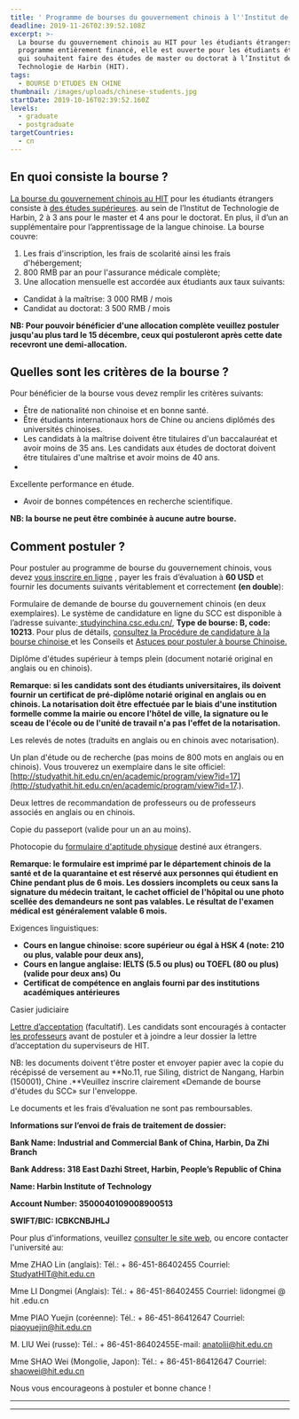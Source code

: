 ```yaml
---
title: ' Programme de bourses du gouvernement chinois à l''Institut de technologie de Harbin'
deadline: 2019-11-26T02:39:52.108Z
excerpt: >-
  La bourse du gouvernement chinois au HIT pour les étudiants étrangers est un
  programme entièrement financé, elle est ouverte pour les étudiants étrangers
  qui souhaitent faire des études de master ou doctorat à l’Institut de
  Technologie de Harbin (HIT).
tags:
  - BOURSE D'ETUDES EN CHINE
thumbnail: /images/uploads/chinese-students.jpg
startDate: 2019-10-16T02:39:52.160Z
levels:
  - graduate
  - postgraduate
targetCountries:
  - cn
---
```

## En quoi consiste la bourse ?

[La bourse du gouvernement chinois au HIT](http://studyathit.hit.edu.cn/en/academic/program/view?id=17) pour les étudiants étrangers consiste à [des études supérieures](http://studyathit.hit.edu.cn/upload/attachment/PhD%20&%20Master's%20Programs.docx). au sein de l’Institut de Technologie de Harbin, 2 à 3 ans pour le master et 4 ans pour le doctorat. En plus, il  d’un an supplémentaire pour l’apprentissage de la langue chinoise. La bourse couvre: 

1. Les frais d'inscription, les frais de scolarité ainsi les frais d'hébergement;
2. 800 RMB par an pour l'assurance médicale complète;
3. Une allocation mensuelle est accordée aux étudiants aux taux suivants:

* Candidat à la maîtrise: 3 000 RMB / mois
* Candidat au doctorat: 3 500 RMB / mois

**NB: Pour pouvoir bénéficier d'une allocation complète veuillez postuler jusqu'au plus tard le 15 décembre, ceux qui postuleront après cette date recevront une demi-allocation.**

## Quelles sont les critères de la bourse ?

Pour bénéficier de la bourse vous devez remplir les critères suivants:

* Être de nationalité non chinoise et en bonne santé.
* Être étudiants internationaux hors de Chine ou anciens diplômés des universités chinoises.
* Les candidats à la maîtrise doivent être titulaires d'un baccalauréat et avoir moins de 35 ans. Les candidats aux études de doctorat doivent être titulaires d'une maîtrise et avoir moins de 40 ans.
* 

Excellente performance en étude.

* Avoir de bonnes compétences en recherche scientifique.

**NB: la bourse ne peut être combinée à aucune autre bourse.**

## Comment postuler ?

Pour postuler au programme de bourse du gouvernement chinois, vous devez [vous inscrire en ligne](https://studyinchina.csc.edu.cn/#/login) , payer les frais d’évaluation à **60 USD** et fournir les documents suivants véritablement et correctement **(en double**):

Formulaire de demande de bourse du gouvernement chinois (en deux exemplaires). Le système de candidature en ligne du SCC est disponible à l’adresse suivante:[ studyinchina.csc.edu.cn/](https://studyinchina.csc.edu.cn/#/login), **Type de bourse: B, code: 10213**. Pour plus de détails, [consultez la Procédure de candidature à la bourse chinoise ](https://greatyop.com/procedure-candidature-bourse-chine-csc-doc-requis/)et les Conseils et [Astuces pour postuler à bourse Chinoise.](https://greatyop.com/conseils-astuces-postuler-bourse-chine-csc/)

Diplôme d'études supérieur à temps plein (document notarié original en anglais ou en chinois).

**Remarque: si les candidats sont des étudiants universitaires, ils doivent fournir un certificat de pré-diplôme notarié original en anglais ou en chinois. La notarisation doit être effectuée par le biais d'une institution formelle comme la mairie ou encore l'hôtel de ville, la signature ou le sceau de l'école ou de l'unité de travail n'a pas l'effet de la notarisation.**

Les relevés de notes (traduits en anglais ou en chinois avec notarisation).

Un plan d'étude ou de recherche (pas moins de 800 mots en anglais ou en chinois). Vous trouverez un exemplaire dans le site officiel: [http://studyathit.hit.edu.cn/en/academic/program/view?id=17](http://studyathit.hit.edu.cn/en/academic/program/view?id=17.).

Deux lettres de recommandation de professeurs ou de professeurs associés en anglais ou en chinois.

Copie du passeport (valide pour un an au moins).

Photocopie du [formulaire d'aptitude physique](http://studyathit.hit.edu.cn/upload/attachment/Physical%20Exam%20From.pdf) destiné aux étrangers.

**Remarque: le formulaire est imprimé par le département chinois de la santé et de la quarantaine et est réservé aux personnes qui étudient en Chine pendant plus de 6 mois. Les dossiers incomplets ou ceux sans la signature du médecin traitant, le cachet officiel de l'hôpital ou une photo scellée des demandeurs ne sont pas valables. Le résultat de l'examen médical est généralement valable 6 mois.**

Exigences linguistiques:

* **Cours en langue chinoise: score supérieur ou égal à HSK 4 (note: 210 ou plus, valable pour deux ans),**
* **Cours en langue anglaise: IELTS (5.5 ou plus) ou TOEFL (80 ou plus) (valide pour deux ans) Ou**
* **Certificat de compétence en anglais fourni par des institutions académiques antérieures**

Casier judiciaire

[Lettre d’acceptation](http://studyathit.hit.edu.cn/upload/attachment/Acceptance%20Letter.pdf) (facultatif). Les candidats sont encouragés à contacter [les professeurs](http://homepage.hit.edu.cn/home-index) avant de postuler et à joindre a leur dossier la lettre d’acceptation du superviseurs de HIT.

NB: les documents doivent t'être poster et envoyer papier avec la copie du récépissé de versement au **No.11, rue Siling, district de Nangang, Harbin (150001), Chine
 .**Veuillez inscrire clairement «Demande de bourse d'études du SCC» sur l'enveloppe. 

Le documents et les frais d’évaluation ne sont pas remboursables.

**Informations sur l’envoi de frais de traitement de dossier:**

**Bank Name: Industrial and Commercial Bank of China, Harbin, Da Zhi Branch**

**Bank Address: 318 East Dazhi Street, Harbin, People’s Republic of China**

**Name: Harbin Institute of Technology**

**Account Number: 3500040109008900513**

**SWIFT/BIC: ICBKCNBJHLJ**

Pour plus d'informations, veuillez [consulter le site web](http://studyathit.hit.edu.cn/en/academic/program/view?id=17), ou encore contacter l'université au:

Mme ZHAO Lin (anglais): Tél.: + 86-451-86402455 Courriel: StudyatHIT@hit.edu.cn

Mme LI Dongmei (Anglais): Tél.: + 86-451-86402455 Courriel: lidongmei @ hit .edu.cn

Mme PIAO Yuejin (coréenne): Tél.: + 86-451-86412647 Courriel: piaoyuejin@hit.edu.cn

M. LIU Wei (russe): Tél.: + 86-451-86402455E-mail: anatolii@hit.edu.cn

Mme SHAO Wei (Mongolie, Japon): Tél.: + 86-451-86412647 Courriel: shaowei@hit.edu.cn



Nous vous encourageons à postuler et bonne chance !

- - -

- - -
